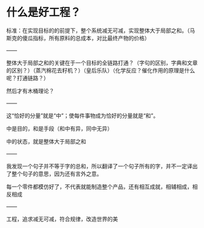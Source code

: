 # 什么是好工程？

标准：在实现目标的的前提下，整个系统减无可减，实现整体大于局部之和。（马斯克的傻瓜指标，所有原料的总成本，对比最终产物的价格）

——

整体大于局部之和的关键在于一个目标的全链路打通？（字句的区别，字典和文章的区别？）（蒸汽棉花去籽机？）（皇后乐队）（化学反应？催化作用的原理是什么呢？打通链路？）

然后才有木桶理论？

——

这“恰好的分量”就是“中”；使每件事物成为恰好的分量就是“和”。

中是目的，和是手段（和中有异，同中无异）

中的状态，就是整体大于局部之和

——

我发现一个句子并不等于字的总和，所以翻译了一个句子所有的字，并不一定译出了整个句子的意思，因为还有言外之意。

每一个零件都模仿好了，不代表就能制造整个产品，还有相互成就，相辅相成，相反相成

——

工程，追求减无可减，符合规律，改造世界的美